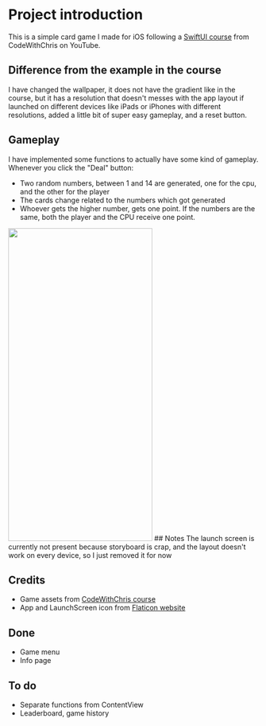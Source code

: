 # Project introduction
This is a simple card game I made for iOS following a [SwiftUI course](https://www.youtube.com/watch?v=F2ojC6TNwws&pp=qAMBugMGCgJpdBAB) from CodeWithChris on YouTube.

## Difference from the example in the course
I have changed the wallpaper, it does not have the gradient like in the course, but it has a resolution that doesn't messes with the app layout if launched on different devices like iPads or iPhones with different resolutions, added a little bit of super easy gameplay, and a reset button.

## Gameplay
I have implemented some functions to actually have some kind of gameplay. Whenever you click the "Deal" button:

 - Two random numbers, between 1 and 14 are generated, one for the cpu, and the other for the player
 - The cards change related to the numbers which got generated
 - Whoever gets the higher number, gets one point. If the numbers are the same, both the player and the CPU receive one point.
 <img src="gamegif.gif" width="290" height="628">
## Notes
The launch screen is currently not present because storyboard is crap, and the layout doesn't work on every device, so I just removed it for now

## Credits
- Game assets from [CodeWithChris course](https://www.youtube.com/watch?v=F2ojC6TNwws&pp=qAMBugMGCgJpdBAB)
- App and LaunchScreen icon from [Flaticon website](https://www.flaticon.com/free-icon/playing-cards_4474884?term=card+game&related_id=4474884&origin=tag)
## Done
- Game menu
- Info page

## To do
- Separate functions from ContentView
- Leaderboard, game history
